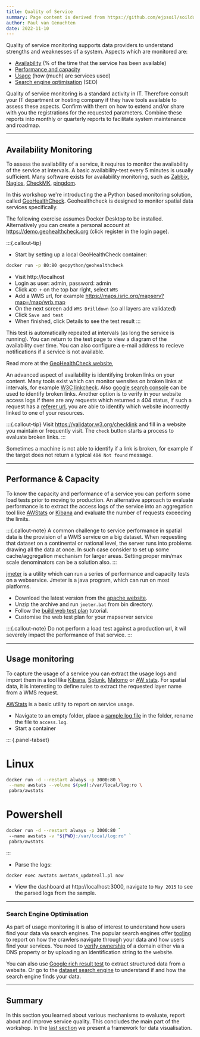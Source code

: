 ```yaml
---
title: Quality of Service
summary: Page content is derived from https://github.com/ejpsoil/soildata-assimilation-guidance
author: Paul van Genuchten
date: 2022-11-10
---
```

 
Quality of service monitoring supports data providers to understand strengths and weaknesses of a system. Aspects which are monitored are:

- [Availability](#availability-monitoring) (% of the time that the service has been available)
- [Performance and capacity](#performance--capacity) 
- [Usage](#usage-monitoring) (how (much) are services used)
- [Search engine optimisation](#search-engine-optimisation) (SEO)

Quality of service monitoring is a standard activity in IT. Therefore consult your IT department or hosting company if they have tools available to assess these aspects. Confirm with them on how to extend and/or share with you the registrations for the requested parameters. Combine these reports into monthly or quarterly reports to facilitate system maintenance and roadmap. 


---

## Availability Monitoring

To assess the availability of a service, it requires to monitor the availability of the service at intervals. A basic availability-test every 5 minutes is usually sufficient. Many software exists for availability monitoring, such as [Zabbix](https://zabbix.com/), [Nagios](https://nagios.org/), [CheckMK](https://checkmk.com/), [pingdom](https://www.pingdom.com/). 

In this workshop we're introducting the a Python based monitoring solution, called [GeoHealthCheck](https://geohealthcheck.org/). Geohealthcheck is designed to monitor spatial data services specifically.

The following exercise assumes Docker Desktop to be installed. Alternatively you can create a personal account at https://demo.geohealthcheck.org (click register in the login page). 


:::{.callout-tip}
- Start by setting up a local GeoHealthCheck container:

```bash
docker run -p 80:80 geopython/geohealthcheck
```
- Visit http://localhost
- Login as user: admin, password: admin
- Click `ADD +` on the top bar right, select `WMS`
- Add a WMS url, for example https://maps.isric.org/mapserv?map=/map/wrb.map
- On the next screen add `WMS Drilldown` (so all layers are validated)
- Click `Save and test`
- When finished, click Details to see the test result
:::

This test is automatically repeated at intervals (as long the service is running). You can return to the test page to view a diagram of the availability over time. You can also configure a e-mail address to recieve notifications if a service is not available.

Read more at the [GeoHealthCheck website](https://docs.geohealthcheck.org/en/latest/),

An advanced aspect of availability is identifying broken links on your content. Many tools exist which can monitor wensites on broken links at intervals, for example [W3C linkcheck](https://validator.w3.org/checklink). Also [google search console](https://search.google.com/search-console/about) can be used to identify broken links. Another option is to verify in your website access logs if there are any requests which returned a 404 status, if such a request has a [referer url](https://en.wikipedia.org/wiki/HTTP_referer), you are able to identify which website incorrectly linked to one of your resources.

:::{.callout-tip}
Visit <https://validator.w3.org/checklink> and fill in a website you maintain or frequently visit. The `check` button starts a process to evaluate broken links.
:::

Sometimes a machine is not able to identify if a link is broken, for example if the target does not return a typical `404 Not found` message.

---

## Performance & Capacity

To know the capacity and performance of a service you can perform some load tests prior to moving to production. An alternative approach to evaluate performance is to extract the access logs of the service into an aggregation tool like [AWStats](https://awstats.sourceforge.io) or [Kibana](https://www.elastic.co/kibana) and evaluate the number of requests exceeding the limits.

:::{.callout-note}
A common challenge to service performance in spatial data is the provision of a WMS service on a big dataset. When requesting that dataset on a continental or national level, the server runs into problems drawing all the data at once. In such case consider to set up some cache/aggregation mechanism for larger areas. Setting proper min/max scale denominators can be a solution also.
:::

[jmeter](https://jmeter.apache.org/) is a utility which can run a series of performance and capacity tests on a webservice.
Jmeter is a java program, which can run on most platforms. 

- Download the latest version from the [apache website](https://jmeter.apache.org/download_jmeter.cgi). 
- Unzip the archive and run `jmeter.bat` from bin directory.
- Follow the [build web test plan](https://jmeter.apache.org/usermanual/build-web-test-plan.html) tutorial. 
- Customise the web test plan for your mapserver service

:::{.callout-note}
Do not perform a load test against a production url, it wil severely impact the performance of that service. 
:::

---

## Usage monitoring

To capture the usage of a service you can extract the usage logs and import them in a tool like [Kibana](https://www.elastic.co/kibana), [Splunk](https://www.splunk.com/), [Matomo](https://matomo.org/) or [AW stats](https://awstats.sourceforge.io/). For spatial data, it is interesting to define rules to extract the requested layer name from a WMS request. 

[AWStats](https://awstats.sourceforge.io/) is a basic utility to report on service usage. 

- Navigate to an empty folder, place a [sample log file](https://raw.githubusercontent.com/elastic/examples/master/Common%20Data%20Formats/apache_logs/apache_logs) in the folder, rename the file to `access.log`.
- Start a container

::: {.panel-tabset}
# Linux
```bash
docker run -d --restart always -p 3000:80 \
 --name awstats --volume $(pwd):/var/local/log:ro \
 pabra/awstats
```
# Powershell
```bash
docker run -d --restart always -p 3000:80 `
 --name awstats -v "${PWD}:/var/local/log:ro" `
 pabra/awstats
```
:::

- Parse the logs:

```
docker exec awstats awstats_updateall.pl now
```

- View the dashboard at http://localhost:3000, navigate to `May 2015` to see the parsed logs from the sample.

---

### Search Engine Optimisation

As part of usage monitoring it is also of interest to understand how users find your data via search engines. The popular search engines offer [tooling](https://search.google.com/search-console) to report on how the crawlers navigate through your data and how users find your services. You need to [verify ownership](https://support.google.com/webmasters/answer/9008080?hl=en) of a domain either via a DNS property or by uploading an identification string to the website. 

You can also use [Google rich result test](https://search.google.com/test/rich-results) to extract structured data from a website. Or go to the [dataset search engine](https://datasetsearch.research.google.com/) to understand if and how the search engine finds your data.

---

## Summary

In this section you learned about various mechanisms to evaluate, report about and improve service quality. This concludes the main part of the workshop. In the [last section](./9-data-visualisation.md) we present a framework for data visualisation.
